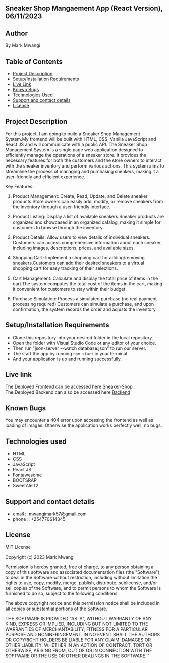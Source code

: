 
##  Sneaker Shop Mangaement App (React Version), 06/11/2023


## Author
By Mark Mwangi

## Table of Contents
- [Project Description](#project-description)
- [Setup/Installation Requirements](#setup/installation-requirements)
- [Live Link](#live-link)
- [Known Bugs](#known-bugs)
- [Technologies Used](#technologies-used)
- [Support and contact details](#support-and-contact-details)
- [License](#license)

## Project Description

For this project, I am going to build a Sneaker Shop Management System.My frontend will be built with HTML, CSS, Vanilla JavaScript and React JS and will communicate with a public API.
The Sneaker Shop Management System is a single page web application designed to efficiently manage the operations of a sneaker store. It provides the necessary features for both the customers and the store owners to interact with the sneaker inventory and perform various actions. This system aims to streamline the process of managing and purchasing sneakers, making it a user-friendly and efficient experience.

Key Features:

1. Product Management:
  Create, Read, Update, and Delete sneaker products.Store owners can easily add, modify, or remove sneakers from the inventory through a user-friendly interface.

2. Product Listing:
 Display a list of available sneakers.Sneaker products are organized and showcased in an organized catalog, making it simple for customers to browse through the inventory.

3. Product Details:
 Allow users to view details of individual sneakers.
 Customers can access comprehensive information about each sneaker, including images, descriptions, prices, and available sizes.

4. Shopping Cart:
 Implement a shopping cart for adding/removing sneakers.Customers can add their desired sneakers to a virtual shopping cart for easy tracking of their selections.

5. Cart Management:
 Calculate and display the total price of items in the cart.The system computes the total cost of the items in the cart, making it convenient for customers to stay within their budget.

6. Purchase Simulation:
 Process a simulated purchase (no real payment processing required).Customers can simulate a purchase, and upon confirmation, the system records the order and adjusts the inventory.

## Setup/Installation Requirements

 - Clone this repository into your desired folder in the local repository.
 - Open the folder with Visual Studio Code or any editor of your choice.
 - Then run "json-server --watch database.json" to run our server.
 - The start the app by running `npm start` in your terminal.
 - And your application is up and running successfully.
       
## Live link

The Deployed Frontend can be accessed here [Sneaker-Shop](https://654d65d70abc781129583b3c--meek-kataifi-39d1af.netlify.app/sneakers)   
The Deployed Backend can also be accessed here [Backend](https://sneaker-shop-react.onrender.com/sneakers)

## Known Bugs

You may encounter a 404 error upon accessing the frontend as well as loading of images.
Otherwise the application works perfectly well, no bugs.

## Technologies used

- HTML 
- CSS
- JavaScript
- React JS
- Fontawesome
- BOOTSRAP
- SweetAlert2

## Support and contact details

- email :: mwangimark57@gmail.com
- phone :: +254770614345

## License

MIT License

Copyright (c) 2023 Mark Mwangi

Permission is hereby granted, free of charge, to any person obtaining a copy of this software and associated documentation files (the "Software"), to deal in the Software without restriction, including without limitation the rights to use, copy, modify, merge, publish, distribute, sublicense, and/or sell copies of the Software, and to permit persons to whom the Software is furnished to do so, subject to the following conditions:

The above copyright notice and this permission notice shall be included in all copies or substantial portions of the Software.

THE SOFTWARE IS PROVIDED "AS IS", WITHOUT WARRANTY OF ANY KIND, EXPRESS OR IMPLIED, INCLUDING BUT NOT LIMITED TO THE WARRANTIES OF MERCHANTABILITY, FITNESS FOR A PARTICULAR PURPOSE AND NONINFRINGEMENT. IN NO EVENT SHALL THE AUTHORS OR COPYRIGHT HOLDERS BE LIABLE FOR ANY CLAIM, DAMAGES OR OTHER LIABILITY, WHETHER IN AN ACTION OF CONTRACT, TORT OR OTHERWISE, ARISING FROM, OUT OF OR IN CONNECTION WITH THE SOFTWARE OR THE USE OR OTHER DEALINGS IN THE SOFTWARE.```